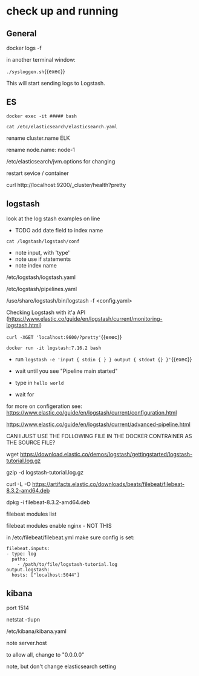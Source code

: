 # check up and running

## General

docker logs <container>  -f

in another terminal window:

`./sysloggen.sh`{{exec}}

This will start sending logs to Logstash.


## ES

`docker exec -it ##### bash`

`cat /etc/elasticsearch/elasticsearch.yaml`

rename cluster.name  ELK

rename node.name: node-1

/etc/elasticsearch/jvm.options for changing 

restart sevice / container

curl http://localhost:9200/_cluster/health?pretty



## logstash

look at the log stash examples on line

- TODO add date field to index name

`cat /logstash/logstash/conf`

- note input, with 'type'
- note use if statements
- note index name

/etc/logstash/logstash.yaml

/etc/logstash/pipelines.yaml

/use/share/logstash/bin/logstash -f <config.yaml>

Checking Logstash with it'a API (https://www.elastic.co/guide/en/logstash/current/monitoring-logstash.html)

`curl -XGET 'localhost:9600/?pretty'`{{exec}}

`docker run -it logstash:7.16.2 bash`

 - run `logstash -e 'input { stdin { } } output { stdout {} }'`{{exec}}
 - wait until you see "Pipeline main started" 
 - type in `hello world`

- wait for 

for more on configeration see: https://www.elastic.co/guide/en/logstash/current/configuration.html

https://www.elastic.co/guide/en/logstash/current/advanced-pipeline.html


CAN I JUST USE THE FOLLOWING FILE IN THE DOCKER CONTRAINER AS THE SOURCE FILE?

wget https://download.elastic.co/demos/logstash/gettingstarted/logstash-tutorial.log.gz

gzip -d logstash-tutorial.log.gz


 curl -L -O https://artifacts.elastic.co/downloads/beats/filebeat/filebeat-8.3.2-amd64.deb

dpkg -i filebeat-8.3.2-amd64.deb

filebeat modules list

filebeat modules enable nginx  - NOT THIS

in /etc/filebeat/filebeat.yml  make sure config is set:

```
filebeat.inputs:
- type: log
  paths:
    - /path/to/file/logstash-tutorial.log 
output.logstash:
  hosts: ["localhost:5044"]
```





## kibana

port 1514

netstat -tlupn

/etc/kibana/kibana.yaml

note server.host

to allow all, change to "0.0.0.0"

note, but don't change elasticsearch setting